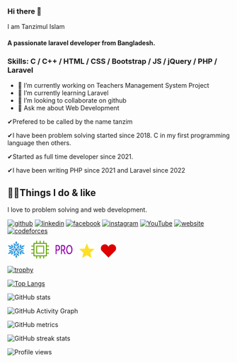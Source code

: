 

### Hi there 👋
I am Tanzimul Islam
#### A passionate laravel developer from Bangladesh.


<h3>Skills: C / C++ / HTML / CSS / Bootstrap / JS / jQuery / PHP / Laravel </h3>

- 🔭 I’m currently working on Teachers Management System Project 
- 🌱 I’m currently learning Laravel 
- 👯 I’m looking to collaborate on github 
- 💬 Ask me about Web Development 

<p>✔Prefered to be called by the name tanzim</p>
<p>✔I have been problem solving started since 2018. C in my first programming language then others.</p>
<p>✔Started as full time developer since 2021.</p>
<p>✔I have been writing PHP since 2021 and Laravel since 2022</p>

<h2>🤷‍♀️Things I do & like</h2>
I love to problem solving and web development.


[<img src='https://cdn.jsdelivr.net/npm/simple-icons@3.0.1/icons/github.svg' alt='github' height='40'>](https://github.com/tanzim721)  [<img src='https://cdn.jsdelivr.net/npm/simple-icons@3.0.1/icons/linkedin.svg' alt='linkedin' height='40'>](https://www.linkedin.com/in/tanzimul-islam-73083b190/)  [<img src='https://cdn.jsdelivr.net/npm/simple-icons@3.0.1/icons/facebook.svg' alt='facebook' height='40'>](https://www.facebook.com/tanzimul.islam.7737)  [<img src='https://cdn.jsdelivr.net/npm/simple-icons@3.0.1/icons/instagram.svg' alt='instagram' height='40'>](https://www.instagram.com/tanzimul36/)  [<img src='https://cdn.jsdelivr.net/npm/simple-icons@3.0.1/icons/youtube.svg' alt='YouTube' height='40'>](https://www.youtube.com/channel/tanzimulislam7251)  [<img src='https://cdn.jsdelivr.net/npm/simple-icons@3.0.1/icons/icloud.svg' alt='website' height='40'>](https://www.blogger.com/profile/01049206649539931099)  [<img src='https://cdn.jsdelivr.net/npm/simple-icons@3.0.1/icons/codeforces.svg' alt='codeforces' height='40'>](https://codeforces.com/profile/Black_idea)  

<a href='https://archiveprogram.github.com/'><img src='https://raw.githubusercontent.com/acervenky/animated-github-badges/master/assets/acbadge.gif' width='40' height='40'></a> <a href='https://docs.github.com/en/developers'><img src='https://raw.githubusercontent.com/acervenky/animated-github-badges/master/assets/devbadge.gif' width='40' height='40'></a> <a href='https://github.com/pricing'><img src='https://raw.githubusercontent.com/acervenky/animated-github-badges/master/assets/pro.gif' width='40' height='40'></a> <a href='https://stars.github.com/'><img src='https://raw.githubusercontent.com/acervenky/animated-github-badges/master/assets/starbadge.gif' width='35' height='35'></a> <a href='https://docs.github.com/en/github/supporting-the-open-source-community-with-github-sponsors'><img src='https://raw.githubusercontent.com/acervenky/animated-github-badges/master/assets/sponsorbadge.gif' width='35' height='35'></a> 

[![trophy](https://github-profile-trophy.vercel.app/?username=tanzim721)](https://github.com/ryo-ma/github-profile-trophy)

[![Top Langs](https://github-readme-stats.vercel.app/api/top-langs/?username=tanzim721)](https://github.com/anuraghazra/github-readme-stats)

![GitHub stats](https://github-readme-stats.vercel.app/api?username=tanzim721&show_icons=true)  

![GitHub Activity Graph](https://activity-graph.herokuapp.com/graph?username=tanzim721)  

![GitHub metrics](https://metrics.lecoq.io/tanzim721)  

![GitHub streak stats](https://streak-stats.demolab.com/?user=tanzim721)  

![Profile views](https://gpvc.arturio.dev/tanzim721)  
